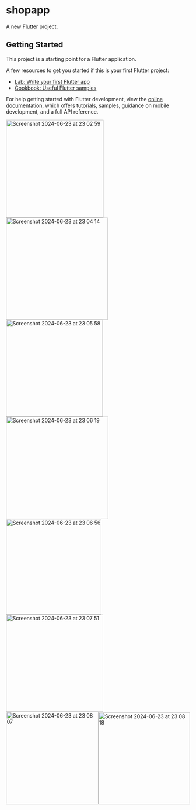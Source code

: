# shopapp

A new Flutter project.

## Getting Started

This project is a starting point for a Flutter application.

A few resources to get you started if this is your first Flutter project:

- [Lab: Write your first Flutter app](https://docs.flutter.dev/get-started/codelab)
- [Cookbook: Useful Flutter samples](https://docs.flutter.dev/cookbook)

For help getting started with Flutter development, view the
[online documentation](https://docs.flutter.dev/), which offers tutorials,
samples, guidance on mobile development, and a full API reference.

<img width="267" alt="Screenshot 2024-06-23 at 23 02 59" src="https://github.com/hsnovfrmayil/ashop_flutter/assets/115064028/d0c3753c-ac19-4f28-8b74-811eaf782504"><img width="279" alt="Screenshot 2024-06-23 at 23 04 14" src="https://github.com/hsnovfrmayil/ashop_flutter/assets/115064028/b70bb6d4-79ba-4b33-8e3a-3c656e61f223"><img width="265" alt="Screenshot 2024-06-23 at 23 05 58" src="https://github.com/hsnovfrmayil/ashop_flutter/assets/115064028/71f245ef-244e-4dbc-b2d1-352b8a223a9c"><img width="280" alt="Screenshot 2024-06-23 at 23 06 19" src="https://github.com/hsnovfrmayil/ashop_flutter/assets/115064028/90f8f9cf-54c8-49a1-a1a1-720028f46820"><img width="261" alt="Screenshot 2024-06-23 at 23 06 56" src="https://github.com/hsnovfrmayil/ashop_flutter/assets/115064028/1ac860ea-6e87-4223-b986-4a31d24d5ef5"><img width="266" alt="Screenshot 2024-06-23 at 23 07 51" src="https://github.com/hsnovfrmayil/ashop_flutter/assets/115064028/233a3819-98fd-47e6-a0ee-d1641d2aaa21"><img width="253" alt="Screenshot 2024-06-23 at 23 08 07" src="https://github.com/hsnovfrmayil/ashop_flutter/assets/115064028/ac9868e6-156c-4e7a-8768-394236ad8749"><img width="251" alt="Screenshot 2024-06-23 at 23 08 18" src="https://github.com/hsnovfrmayil/ashop_flutter/assets/115064028/241407e3-4c3d-4228-b29b-4b0a5330c6f7">
